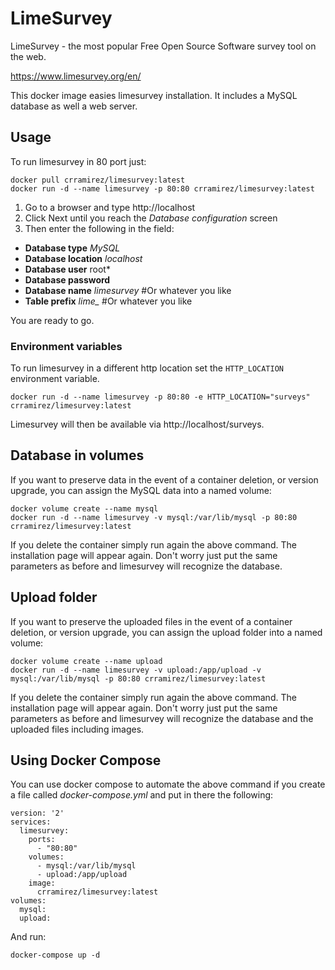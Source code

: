 LimeSurvey
==========

LimeSurvey - the most popular
Free Open Source Software survey tool on the web.

https://www.limesurvey.org/en/

This docker image easies limesurvey installation. It includes a MySQL database as well a web server.

## Usage

To run limesurvey in 80 port just:

    docker pull crramirez/limesurvey:latest
    docker run -d --name limesurvey -p 80:80 crramirez/limesurvey:latest


1. Go to a browser and type http://localhost
2. Click Next until you reach the *Database configuration* screen
3. Then enter the following in the field:
  - **Database type** *MySQL*
  - **Database location** *localhost*
  - **Database user** root*
  - **Database password**
  - **Database name** *limesurvey* #Or whatever you like
  - **Table prefix** *lime_* #Or whatever you like

You are ready to go.

### Environment variables

To run limesurvey in a different http location set the `HTTP_LOCATION` environment variable.

    docker run -d --name limesurvey -p 80:80 -e HTTP_LOCATION="surveys" crramirez/limesurvey:latest

Limesurvey will then be available via http://localhost/surveys.

## Database in volumes

If you want to preserve data in the event of a container deletion, or version upgrade, you can assign the MySQL data into a named volume:
    
    docker volume create --name mysql
    docker run -d --name limesurvey -v mysql:/var/lib/mysql -p 80:80 crramirez/limesurvey:latest
    

If you delete the container simply run again the above command. The installation page will appear again. Don't worry just put the same parameters as before and limesurvey will recognize the database.


## Upload folder

If you want to preserve the uploaded files in the event of a container deletion, or version upgrade, you can assign the upload folder into a named volume:

    docker volume create --name upload
    docker run -d --name limesurvey -v upload:/app/upload -v mysql:/var/lib/mysql -p 80:80 crramirez/limesurvey:latest


If you delete the container simply run again the above command. The installation page will appear again. Don't worry just put the same parameters as before and limesurvey will recognize the database and the uploaded files including images.

## Using Docker Compose

You can use docker compose to automate the above command if you create a file called *docker-compose.yml* and put in there the following:

    version: '2'
    services:
      limesurvey:
        ports:
          - "80:80"
        volumes:
          - mysql:/var/lib/mysql
          - upload:/app/upload
        image:
          crramirez/limesurvey:latest
    volumes:
      mysql:
      upload:



And run:

    docker-compose up -d
